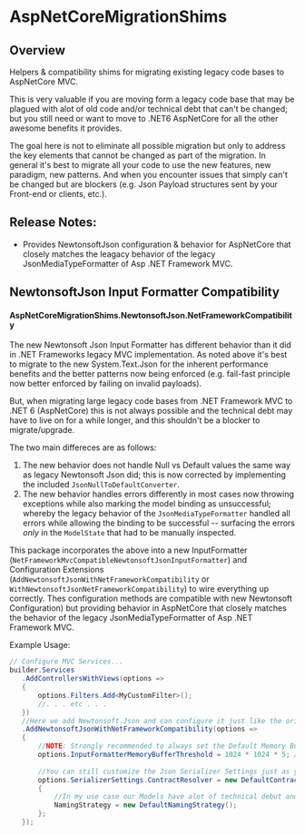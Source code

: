 # AspNetCoreMigrationShims

## Overview
Helpers &amp; compatibility shims for migrating existing legacy code bases to AspNetCore MVC.

This is very valuable if you are moving form a legacy code base that may be plagued with alot of old code and/or technical debt that can't be changed; but you still
need or want to move to .NET6 AspNetCore for all the other awesome benefits it provides.

The goal here is not to eliminate all possible migration but only to address the key elements that cannot be changed as part of the migration.  In general it's best
to migrate all your code to use the new features, new paradigm, new patterns.  And when you encounter issues that simply can't be changed but are blockers
(e.g. Json Payload structures sent by your Front-end or clients, etc.).

## Release Notes:
 - Provides NewtonsoftJson configuration & behavior for AspNetCore that closely matches the leagacy behavior of the legacy JsonMediaTypeFormatter of Asp .NET Framework MVC.

## NewtonsoftJson Input Formatter Compatibility
#### AspNetCoreMigrationShims.NewtonsoftJson.NetFrameworkCompatibility
 The new Newtonsoft Json Input Formatter has different behavior than it did in .NET Frameworks legacy MVC implementation. As noted above it's best to migrate to the new System.Text.Json
 for the inherent performance benefits and the better patterns now being enforced (e.g. fail-fast principle now better enforced by failing on invalid payloads).

 But, when migrating large legacy code bases from .NET Framework MVC to .NET 6 (AspNetCore) this is not always possible and the technical debt may have to live 
 on for a while longer, and this shouldn't be a blocker to migrate/upgrade.

 The two main differeces are as follows:
   1. The new behavior does not handle Null vs Default values the same way as legacy Newtonsoft Json did; this is now corrected by implementing the included `JsonNullToDefaultConverter`.
   2. The new behavior handles errors differently in most cases now throwing exceptions while also marking the model binding as unsuccessful; 
   whereby the legacy behavior of the `JsonMediaTypeFormatter` handled all errors while allowing the binding to be successful -- surfacing the errors *only* 
   in the `ModelState` that had to be manually inspected.
 
 This package incorporates the above into a new InputFormatter (`NetFrameworkMvcCompatibleNewtonsoftJsonInputFormatter`) and Configuration Extensions 
 (`AddNewtonsoftJsonWithNetFrameworkCompatibility` or `WithNewtonsoftJsonNetFrameworkCompatibility`) to wire everything up correctly. Thes configuration 
 methods are compatible with new Newtonsoft Configuration) but providing behavior in AspNetCore that closely matches the behavior of the legacy 
 JsonMediaTypeFormatter of Asp .NET Framework MVC.

 Example Usage:
 ```csharp
 // Configure MVC Services...
builder.Services
    .AddControllersWithViews(options =>
    {
        options.Filters.Add<MyCustomFilter>();
        //. . . etc . . .
    })
    //Here we add Newtonsoft.Json and can configure it just like the original AddNewtonsoftJson() configuration method allowed.
    .AddNewtonsoftJsonWithNetFrameworkCompatibility(options =>
    {
        //NOTE: Strongly recommended to always set the Default Memory Buffer appropriately for your use cases becasue the default is quite small...
        options.InputFormatterMemoryBufferThreshold = 1024 * 1024 * 5; //5MB
        
        //You can still customize the Json Serializer Settings just as you would...
        options.SerializerSettings.ContractResolver = new DefaultContractResolver()
        {
            //In my use case our Models have alot of technical debut and cannot be changed so we cannot enforce any specific Json naming convention!
            NamingStrategy = new DefaultNamingStrategy();
        };
    });
 ```
